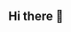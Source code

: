 ## Hi there 👋

<!--
**TuanMudaDric/TuanMudaDric** is a ✨ _special_ ✨ repository because its `README.md` (this file) appears on your GitHub profile.

Here are some ideas to get you started:


-->
